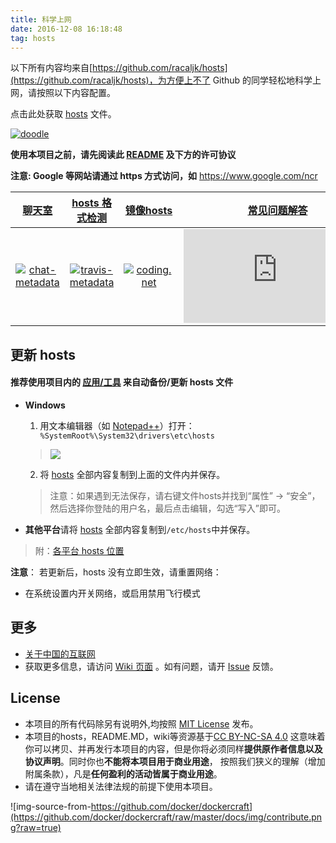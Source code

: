 ```yaml
---
title: 科学上网
date: 2016-12-08 16:18:48
tag: hosts
---
```


以下所有内容均来自[https://github.com/racaljk/hosts](https://github.com/racaljk/hosts)，为方便上不了 Github 的同学轻松地科学上网，请按照以下内容配置。

点击此处获取 [hosts](/files/hosts) 文件。

[![doodle]][doodle-story]

[doodle]: https://www.google.com/logos/doodles/2016/googles-18th-birthday-5661535679545344-hp2x.gif "Google 18岁啦"
[doodle-story]: https://www.google.com.hk/search?q=Google

**使用本项目之前，请先阅读此 [README](README.md) 及下方的许可协议**

**注意: Google 等网站请通过 https 方式访问，如** https://www.google.com/ncr

|      [聊天室][chat-room]       |    [hosts 格式检测][travis-status]    |  [镜像hosts][mirror_of_hosts]  |  [常见问题解答][faq] |
| :----------------------------: | :-----------------------------------: |  :---------------------------: |  :-----------------: |
|  [![chat-metadata]][chat-room] |  [![travis-metadata]][travis-status]  |  [![coding.net]][coding-link]  |  [![faq-icon]][faq]  |

[chat-metadata]: https://github.com/racaljk/hosts/releases/download/img-bak/gitter-metadata.png "Join the chat"
[chat-room]: https://gitter.im/racaljk/hosts?utm_source=badge&utm_medium=badge&utm_campaign=pr-badge&utm_content=badge "Gitter chat room"
[travis-metadata]: https://travis-ci.org/racaljk/hosts.svg "Travis CI Metadata"
[travis-status]: https://travis-ci.org/racaljk/hosts "Travis CI Status"
[coding.net]: https://github.com/racaljk/hosts/releases/download/img-bak/coding-icon.png
[coding-link]: https://coding.net/u/scaffrey/p/hosts/git "Coding"
[mirror_of_hosts]: https://coding.net/u/scaffrey/p/hosts/git/raw/master/hosts
[faq-icon]: http://www.easyicon.net/api/resizeApi.php?id=1190784&size=48
[faq]: https://github.com/racaljk/hosts/wiki/The-hosts-FAQ

## 更新 hosts
#### 推荐使用项目内的 [应用/工具](tools) 来自动备份/更新 hosts 文件

* **Windows**
   1. 用文本编辑器（如 [Notepad++](https://notepad-plus-plus.org/)）打开：`
  %SystemRoot%\System32\drivers\etc\hosts`
  > ![](https://i.imgur.com/BwW2cft.jpg)

   2. 将 [hosts][github-hosts] 全部内容复制到上面的文件内并保存。
   > 注意：如果遇到无法保存，请右键文件hosts并找到“属性” -> “安全”，然后选择你登陆的用户名，最后点击编辑，勾选“写入”即可。

* **其他平台**请将 [hosts][github-hosts] 全部内容复制到`/etc/hosts`中并保存。
> 附：[各平台 hosts 位置](https://github.com/racaljk/hosts/wiki/各平台-hosts-文件位置)

**注意**： 若更新后，hosts 没有立即生效，请重置网络：

- 在系统设置内开关网络，或启用禁用飞行模式

## 更多
- [关于中国的互联网](https://github.com/racaljk/hosts/wiki/关于中国的互联网)
- 获取更多信息，请访问 [Wiki 页面](https://github.com/racaljk/hosts/wiki) 。如有问题，请开 [Issue](https://github.com/racaljk/hosts/issues) 反馈。


## License
- 本项目的所有代码除另有说明外,均按照 [MIT License](LICENSE) 发布。
- 本项目的hosts，README.MD，wiki等资源基于[CC BY-NC-SA 4.0](https://creativecommons.org/licenses/by-nc-sa/4.0/)
这意味着你可以拷贝、并再发行本项目的内容，但是你将必须同样**提供原作者信息以及协议声明**。同时你也**不能将本项目用于商业用途**，
按照我们狭义的理解（增加附属条款），凡是**任何盈利的活动皆属于商业用途**。
- 请在遵守当地相关法律法规的前提下使用本项目。

![img-source-from-https://github.com/docker/dockercraft](https://github.com/docker/dockercraft/raw/master/docs/img/contribute.png?raw=true)

[github-hosts]: https://raw.githubusercontent.com/racaljk/hosts/master/hosts "hosts on Github"
